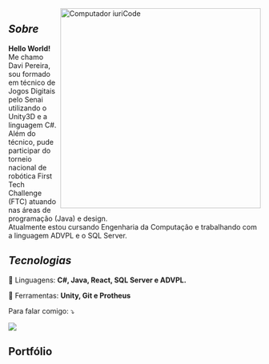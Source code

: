 <img src="https://raw.githubusercontent.com/MicaelliMedeiros/micaellimedeiros/master/image/computer-illustration.png" min-width="400px" max-width="400px" width="400px" align="right" alt="Computador iuriCode">


## *Sobre*
<p align="left"> 
  <strong>Hello World!</strong><br>
  Me chamo Davi Pereira, sou formado em técnico de Jogos Digitais pelo Senai utilizando o Unity3D e a linguagem C#.<br>
  Além do técnico, pude participar do torneio nacional de robótica First Tech Challenge (FTC) atuando nas áreas de programação (Java) e design.<br>
  Atualmente estou cursando Engenharia da Computação e trabalhando com a linguagem ADVPL e o SQL Server.<br>
</p>



## *Tecnologias*

<p align="left">
  🚀 Linguagens: <strong>C#, Java, React, SQL Server e ADVPL.</strong>
</p>

<p align="left">
  💼 Ferramentas: <strong>Unity, Git e Protheus</strong>
</p>

<p align="left">
  Para falar comigo: ⤵️
</p>

<p align="left">

  <a href="https://www.linkedin.com/in/davi-pereira-17220a22b/" alt="Linkedin">
  <img src="https://img.shields.io/badge/-Linkedin-0e76a8?style=flat-square&logo=Linkedin&logoColor=white&link=LINK-DO-SEU-LINKEDIN" /></a>
</p>

## **Portfólio**


